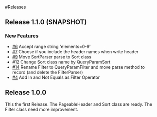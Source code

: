 #Releases

## Release 1.1.0 (SNAPSHOT)

### New Features

* [#6](https://github.com/KermabonStephane/commons-restful/issues/6) Accept range string 'elements=0-9'
* [#7](https://github.com/KermabonStephane/commons-restful/issues/6) Choose if you include the header names when write
  header
* [#9](https://github.com/KermabonStephane/commons-restful/issues/9) Move SortParser parse to Sort class
* [#12](https://github.com/KermabonStephane/commons-restful/issues/12) Change Sort class name by QueryParamSort
* [#14](https://github.com/KermabonStephane/commons-restful/issues/14) Rename Filter to QueryParamFilter and move parse
  method to record (and delete the FilterParser)
* [#4](https://github.com/KermabonStephane/commons-restful/issues/4) Add In and Not Equals as Filter Operator

## Release 1.0.0

This the first Release. The PageableHeader and Sort class are ready. The Filter class need more improvement.

